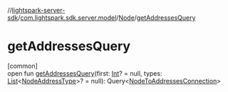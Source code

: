 //[lightspark-server-sdk](../../../index.md)/[com.lightspark.sdk.server.model](../index.md)/[Node](index.md)/[getAddressesQuery](get-addresses-query.md)

# getAddressesQuery

[common]\
open fun [getAddressesQuery](get-addresses-query.md)(first: [Int](https://kotlinlang.org/api/latest/jvm/stdlib/kotlin/-int/index.html)? = null, types: [List](https://kotlinlang.org/api/latest/jvm/stdlib/kotlin.collections/-list/index.html)&lt;[NodeAddressType](../-node-address-type/index.md)&gt;? = null): Query&lt;[NodeToAddressesConnection](../-node-to-addresses-connection/index.md)&gt;
